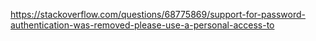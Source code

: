 https://stackoverflow.com/questions/68775869/support-for-password-authentication-was-removed-please-use-a-personal-access-to